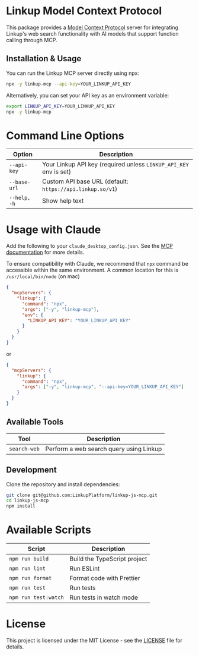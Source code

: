 # Linkup Model Context Protocol

This package provides a [Model Context Protocol](https://modelcontextprotocol.com/) server for integrating Linkup's web search functionality with AI models that support function calling through MCP.

## Installation & Usage

You can run the Linkup MCP server directly using npx:

```bash
npx -y linkup-mcp --api-key=YOUR_LINKUP_API_KEY
```

Alternatively, you can set your API key as an environment variable:

```bash
export LINKUP_API_KEY=YOUR_LINKUP_API_KEY
npx -y linkup-mcp
```

# Command Line Options

| Option       | Description                                                       |
| ------------ | ----------------------------------------------------------------- |
| `--api-key`  | Your Linkup API key (required unless `LINKUP_API_KEY` env is set) |
| `--base-url` | Custom API base URL (default: `https://api.linkup.so/v1`)         |
| `--help, -h` | Show help text                                                    |

# Usage with Claude

Add the following to your `claude_desktop_config.json`. See the [MCP documentation](https://modelcontextprotocol.io/quickstart/user) for more details.

To ensure compatibility with Claude, we recommend that `npx` command be accessible within the same environment. A common location for this is `/usr/local/bin/node` (on mac)

```json
{
  "mcpServers": {
    "linkup": {
      "command": "npx",
      "args": ["-y", "linkup-mcp"],
      "env": {
        "LINKUP_API_KEY": "YOUR_LINKUP_API_KEY"
      }
    }
  }
}
```

or

```json
{
  "mcpServers": {
    "linkup": {
      "command": "npx",
      "args": ["-y", "linkup-mcp", "--api-key=YOUR_LINKUP_API_KEY"]
    }
  }
}
```

## Available Tools

| Tool         | Description                             |
| ------------ | --------------------------------------- |
| `search-web` | Perform a web search query using Linkup |

## Development

Clone the repository and install dependencies:

```bash
git clone git@github.com:LinkupPlatform/linkup-js-mcp.git
cd linkup-js-mcp
npm install
```

# Available Scripts

| Script               | Description                  |
| -------------------- | ---------------------------- |
| `npm run build`      | Build the TypeScript project |
| `npm run lint`       | Run ESLint                   |
| `npm run format`     | Format code with Prettier    |
| `npm run test`       | Run tests                    |
| `npm run test:watch` | Run tests in watch mode      |

# License

This project is licensed under the MIT License - see the [LICENSE](LICENSE) file for details.
